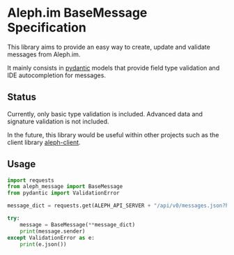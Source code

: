 # Aleph.im BaseMessage Specification

This library aims to provide an easy way to create, update and validate 
messages from Aleph.im.

It mainly consists in [pydantic](https://pydantic-docs.helpmanual.io/) 
models that provide field type validation and IDE autocompletion for messages.

## Status

Currently, only basic type validation is included. Advanced data and signature
validation is not included.

In the future, this library would be useful within other projects such as
the client library [aleph-client](https://github.com/aleph-im/aleph-client).

## Usage

```python
import requests
from aleph_message import BaseMessage
from pydantic import ValidationError

message_dict = requests.get(ALEPH_API_SERVER + "/api/v0/messages.json?hashes=...").json()

try:
    message = BaseMessage(**message_dict)
    print(message.sender)
except ValidationError as e:
    print(e.json())
```
